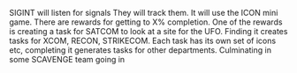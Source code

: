 SIGINT will listen for signals
They will track them.
It will use the ICON mini game. 
There are rewards for getting to X% completion. 
One of the rewards is creating a task for SATCOM to look at a site for the UFO.
Finding it creates tasks for XCOM, RECON, STRIKECOM.
Each task has its own set of icons etc, completing it generates tasks for other departments. Culminating in some SCAVENGE team going in
